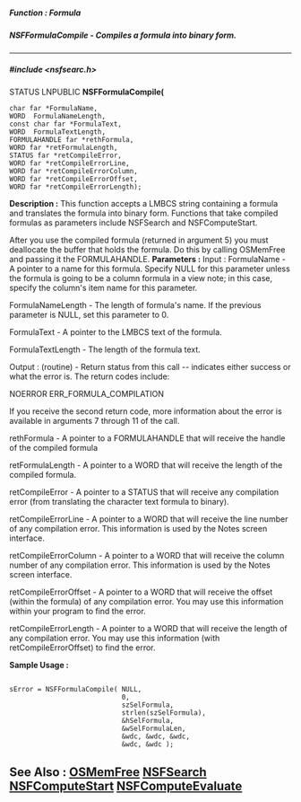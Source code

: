 ##### Function : Formula
##### NSFFormulaCompile - Compiles a formula into binary form.
---
##### #include <nsfsearc.h>
STATUS LNPUBLIC **NSFFormulaCompile(**

	char far *FormulaName,
	WORD  FormulaNameLength,
	const char far *FormulaText,
	WORD  FormulaTextLength,
	FORMULAHANDLE far *rethFormula,
	WORD far *retFormulaLength,
	STATUS far *retCompileError,
	WORD far *retCompileErrorLine,
	WORD far *retCompileErrorColumn,
	WORD far *retCompileErrorOffset,
	WORD far *retCompileErrorLength);
**Description :**
This function accepts a LMBCS string containing a formula and translates the 
formula into binary form.  Functions that take compiled formulas as parameters 
include NSFSearch and NSFComputeStart.

After you use the compiled formula (returned in argument 5) you must deallocate 
the buffer that holds the formula.  Do this by calling OSMemFree and passing it 
the FORMULAHANDLE.
**Parameters :**
Input :
FormulaName  -  A pointer to a name for this formula. Specify NULL for this parameter unless the formula is going to be a column formula in a view note;  in this case, specify the column's item name for this parameter.  

FormulaNameLength  -  The length of formula's name.  If the previous parameter is NULL, set this parameter to 0. 

FormulaText  -  A pointer to the LMBCS text of the formula.

FormulaTextLength  -  The length of the formula text.

Output :
(routine)  -  Return status from this call -- indicates either success or what the error is.  The return codes include:

NOERROR
ERR_FORMULA_COMPILATION

If you receive the second return code, more information about the error is available in arguments 7 through 11 of the call.


rethFormula  -  A pointer to a FORMULAHANDLE that will receive the handle of the compiled formula

retFormulaLength  -  A pointer to a WORD that will receive the length of the compiled formula.

retCompileError  -  A pointer to a STATUS that will receive any compilation error (from translating the character text formula to binary).

retCompileErrorLine  -  A pointer to a WORD that will receive the line number of any compilation error.  This information is used by the Notes screen interface.

retCompileErrorColumn  -  A pointer to a WORD that will receive the column number of any compilation error.  This information is used by the Notes screen interface.

retCompileErrorOffset  -  A pointer to a WORD that will receive the offset (within the formula) of any compilation error.  You may use this information within your program to find the error.

retCompileErrorLength  -  A pointer to a WORD that will receive the length of any compilation error.  You may use this information (with retCompileErrorOffset) to find the error.

**Sample Usage :**
```

sError = NSFFormulaCompile( NULL,
                            0,
                            szSelFormula,
                            strlen(szSelFormula),
                            &hSelFormula,
                            &wSelFormulaLen,
                            &wdc, &wdc, &wdc,
                            &wdc, &wdc );
```
**See Also :**
[OSMemFree](D:/md_files/OSMemFree.md)
[NSFSearch](D:/md_files/NSFSearch.md)
[NSFComputeStart](D:/md_files/NSFComputeStart.md)
[NSFComputeEvaluate](D:/md_files/NSFComputeEvaluate.md)
---
